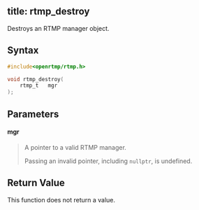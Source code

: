 title: rtmp_destroy
--------------------------

Destroys an RTMP manager object.

## Syntax ##

```c
#include<openrtmp/rtmp.h>

void rtmp_destroy( 
    rtmp_t   mgr
);
```

## Parameters ##
#### mgr ####
> A pointer to a valid RTMP manager.
> 
> Passing an invalid pointer, including `nullptr`, is undefined.

## Return Value ##
This function does not return a value.
